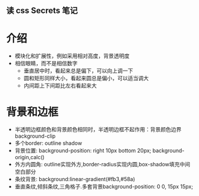 ## 读 css Secrets 笔记

# 介绍
* 模块化和扩展性，例如采用相对高度，背景透明度
* 相信眼睛，而不是相信数字
  * 垂直居中时，看起来总是偏下，可以向上调一下
  * 圆和矩形同样大小，看起来圆总是偏小，可以适当调大
  * 内间距上下间距比左右看起来大

# 背景和边框
  * 半透明边框颜色和背景颜色相同时，半透明边框不起作用：背景颜色边界 background-clip
  * 多个border: outline shadow
  * 背景位置: background-position: right 10px bottom 20px; background-origin,calc()
  * 外方内圆角: outline实现外方,border-radius实现内圆,box-shadow填充中间空白部分
  * 条纹背景: background:linear-gradient(#fb3,#58a)
  * 垂直条纹,倾斜条纹,三角格子.多套背景background-position: 0 0, 15px 15px;
  
